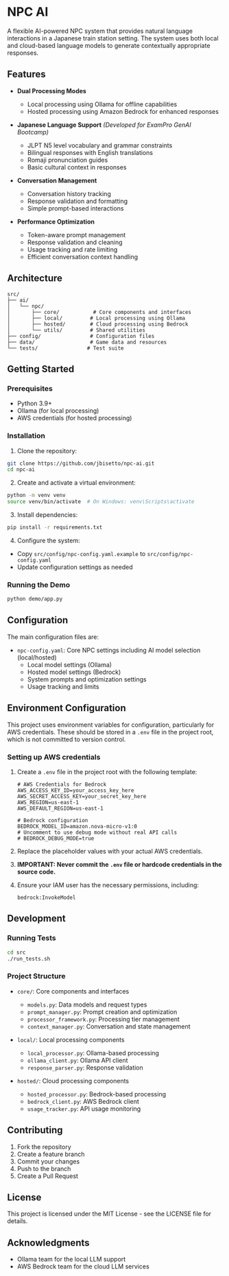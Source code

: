 # NPC AI

A flexible AI-powered NPC system that provides natural language interactions in a Japanese train station setting. The system uses both local and cloud-based language models to generate contextually appropriate responses.

## Features

- **Dual Processing Modes**
  - Local processing using Ollama for offline capabilities
  - Hosted processing using Amazon Bedrock for enhanced responses

- **Japanese Language Support** _(Developed for ExamPro GenAI Bootcamp)_
  - JLPT N5 level vocabulary and grammar constraints
  - Bilingual responses with English translations
  - Romaji pronunciation guides
  - Basic cultural context in responses

- **Conversation Management**
  - Conversation history tracking
  - Response validation and formatting
  - Simple prompt-based interactions

- **Performance Optimization**
  - Token-aware prompt management
  - Response validation and cleaning
  - Usage tracking and rate limiting
  - Efficient conversation context handling

## Architecture

```
src/
├── ai/
│   └── npc/
│       ├── core/           # Core components and interfaces
│       ├── local/         # Local processing using Ollama
│       ├── hosted/        # Cloud processing using Bedrock
│       └── utils/         # Shared utilities
├── config/                # Configuration files
├── data/                  # Game data and resources
└── tests/                # Test suite
```

## Getting Started

### Prerequisites

- Python 3.9+
- Ollama (for local processing)
- AWS credentials (for hosted processing)

### Installation

1. Clone the repository:
```bash
git clone https://github.com/jbisetto/npc-ai.git
cd npc-ai
```

2. Create and activate a virtual environment:
```bash
python -m venv venv
source venv/bin/activate  # On Windows: venv\Scripts\activate
```

3. Install dependencies:
```bash
pip install -r requirements.txt
```

4. Configure the system:
- Copy `src/config/npc-config.yaml.example` to `src/config/npc-config.yaml`
- Update configuration settings as needed

### Running the Demo

```bash
python demo/app.py
```

## Configuration

The main configuration files are:

- `npc-config.yaml`: Core NPC settings including AI model selection (local/hosted)
  - Local model settings (Ollama)
  - Hosted model settings (Bedrock)
  - System prompts and optimization settings
  - Usage tracking and limits

## Environment Configuration

This project uses environment variables for configuration, particularly for AWS credentials. These should be stored in a `.env` file in the project root, which is not committed to version control.

### Setting up AWS credentials

1. Create a `.env` file in the project root with the following template:
   ```
   # AWS Credentials for Bedrock
   AWS_ACCESS_KEY_ID=your_access_key_here
   AWS_SECRET_ACCESS_KEY=your_secret_key_here
   AWS_REGION=us-east-1
   AWS_DEFAULT_REGION=us-east-1
   
   # Bedrock configuration
   BEDROCK_MODEL_ID=amazon.nova-micro-v1:0
   # Uncomment to use debug mode without real API calls
   # BEDROCK_DEBUG_MODE=true
   ```

2. Replace the placeholder values with your actual AWS credentials.

3. **IMPORTANT: Never commit the `.env` file or hardcode credentials in the source code.**

4. Ensure your IAM user has the necessary permissions, including:
   ```
   bedrock:InvokeModel
   ```

## Development

### Running Tests

```bash
cd src
./run_tests.sh
```

### Project Structure

- `core/`: Core components and interfaces
  - `models.py`: Data models and request types
  - `prompt_manager.py`: Prompt creation and optimization
  - `processor_framework.py`: Processing tier management
  - `context_manager.py`: Conversation and state management

- `local/`: Local processing components
  - `local_processor.py`: Ollama-based processing
  - `ollama_client.py`: Ollama API client
  - `response_parser.py`: Response validation

- `hosted/`: Cloud processing components
  - `hosted_processor.py`: Bedrock-based processing
  - `bedrock_client.py`: AWS Bedrock client
  - `usage_tracker.py`: API usage monitoring

## Contributing

1. Fork the repository
2. Create a feature branch
3. Commit your changes
4. Push to the branch
5. Create a Pull Request

## License

This project is licensed under the MIT License - see the LICENSE file for details.

## Acknowledgments

- Ollama team for the local LLM support
- AWS Bedrock team for the cloud LLM services

